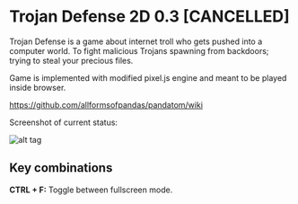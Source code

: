 # Trojan Defense 2D 0.3 [CANCELLED]
Trojan Defense is a game about internet troll who gets pushed into a computer world. To
fight malicious Trojans spawning from backdoors; trying to steal your precious files.

Game is implemented with modified pixel.js engine and meant to be played inside browser.

https://github.com/allformsofpandas/pandatom/wiki

Screenshot of current status:

![alt tag](https://github.com/PHILPANDA/pandatom/blob/master/trojan-defense-2D/screenshots/current.png?raw=true)

## Key combinations
**CTRL + F:** Toggle between fullscreen mode.
